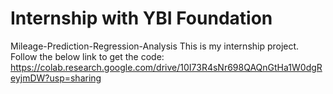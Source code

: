 # Internship with YBI Foundation 
Mileage-Prediction-Regression-Analysis
This is my internship project. Follow the below link to get the code:
https://colab.research.google.com/drive/10I73R4sNr698QAQnGtHa1W0dgReyjmDW?usp=sharing
